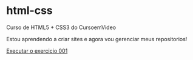 # html-css
 Curso de HTML5 + CSS3 do CursoemVideo

Estou aprendendo a criar sites e agora vou gerenciar meus repositorios!

<a href="https://rafaelottalves.github.io/html-css/exercicios/ex001/index.html"> Executar o exercicio 001